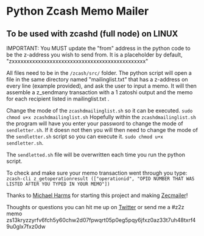 # Python Zcash Memo Mailer
## To be used with zcashd (full node) on **LINUX**

IMPORTANT: You MUST update the "from" address in the python code to be the z-address you wish to send from. It is a placeholder by default, "zxxxxxxxxxxxxxxxxxxxxxxxxxxxxxxxxxxxxxxxxxxxxxx"

All files need to be in the `/zcash/src/` folder. The python script will open a file in the same directory 
named "mailinglist.txt" that has a z-address on every line (example provided), and ask the user to input a memo. 
It will then assemble a z_sendmany transaction with a 1 zatoshi output and the memo for each recipient listed in mailinglist.txt . 

Change the mode of the `zcashdmailinglist.sh` so it can be executed. `sudo chmod u+x zcashdmailinglist.sh`
Hopefully within the `zcashdmailinglist.sh` the program will have you enter your password to change the mode of `sendletter.sh`.
If it doesn not then you will then need to change the mode of the `sendletter.sh` script so you can execute it. 
`sudo chmod u+x sendletter.sh`. 

The `sendletted.sh` file will be overwritten each time you run the python script.

To check and make sure your memo transaction went through you type: </br>
`zcash-cli z_getoperationresult (["operationid", "OPID NUMBER THAT WAS LISTED AFTER YOU TYPED IN YOUR MEMO"])`

Thanks to [Michael Harms](https://github.com/michaelharms6010) for starting this project and making [Zecmailer](https://www.zecmailer.com/)!

Thoughts or questions you can hit me up on [Twitter](https://twitter.com/shonondray) or send me a #z2z memo </br>
zs13kryzzyrfv6fch5y60chw2d07fpwqrt05p0eg5pqy6jfxz0az33t7uh48txrf49u0glx7fxz0dw
